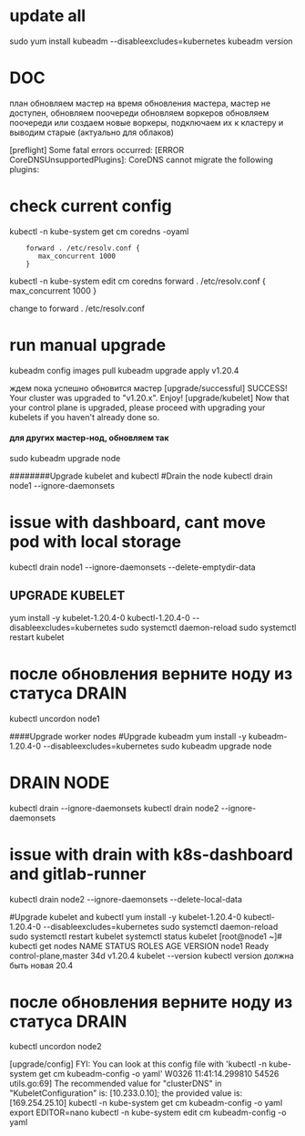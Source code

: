 # update all 
sudo yum install kubeadm --disableexcludes=kubernetes
kubeadm version

# DOC
план
обновляем мастер
на время обновления мастера, мастер не доступен, обновляем поочереди
обновляем воркеров
обновляем поочереди
или создаем новые воркеры, подключаем их к кластеру и выводим старые (актуально для облаков)

[preflight] Some fatal errors occurred:
	[ERROR CoreDNSUnsupportedPlugins]: CoreDNS cannot migrate the following plugins:

# check current config
kubectl -n kube-system get cm coredns -oyaml

        forward . /etc/resolv.conf {
           max_concurrent 1000
        }


kubectl -n kube-system edit cm coredns
        forward . /etc/resolv.conf {
           max_concurrent 1000
        }

change to 
forward . /etc/resolv.conf

# run manual upgrade
kubeadm config images pull
kubeadm upgrade apply v1.20.4

ждем пока успешно обновится мастер
[upgrade/successful] SUCCESS! Your cluster was upgraded to "v1.20.x". Enjoy!
[upgrade/kubelet] Now that your control plane is upgraded, please proceed with upgrading your kubelets if you haven't already done so.


#### для других мастер-нод, обновляем так
sudo kubeadm upgrade node

########Upgrade kubelet and kubectl
#Drain the node
kubectl drain node1 --ignore-daemonsets

# issue with dashboard, cant move pod with local storage
kubectl drain node1 --ignore-daemonsets --delete-emptydir-data

## UPGRADE KUBELET
yum install -y kubelet-1.20.4-0 kubectl-1.20.4-0 --disableexcludes=kubernetes
sudo systemctl daemon-reload
sudo systemctl restart kubelet

# после обновления верните ноду из статуса DRAIN
kubectl uncordon node1


####Upgrade worker nodes
#Upgrade kubeadm
yum install -y kubeadm-1.20.4-0 --disableexcludes=kubernetes
sudo kubeadm upgrade node
# DRAIN NODE
kubectl drain <node-to-drain> --ignore-daemonsets
kubectl drain node2 --ignore-daemonsets

# issue with drain with k8s-dashboard and gitlab-runner
kubectl drain node2 --ignore-daemonsets --delete-local-data

#Upgrade kubelet and kubectl
yum install -y kubelet-1.20.4-0 kubectl-1.20.4-0 --disableexcludes=kubernetes
sudo systemctl daemon-reload
sudo systemctl restart kubelet
systemctl status kubelet
[root@node1 ~]# kubectl get nodes
NAME    STATUS   ROLES                  AGE   VERSION
node1   Ready    control-plane,master   34d   v1.20.4
kubelet --version
kubectl version
должна быть новая 20.4
# после обновления верните ноду из статуса DRAIN
kubectl uncordon node2





[upgrade/config] FYI: You can look at this config file with 'kubectl -n kube-system get cm kubeadm-config -o yaml'
W0326 11:41:14.299810   54526 utils.go:69] The recommended value for "clusterDNS" in "KubeletConfiguration" is: [10.233.0.10]; the provided value is: [169.254.25.10]
kubectl -n kube-system get cm kubeadm-config -o yaml
export EDITOR=nano
kubectl -n kube-system edit cm kubeadm-config -o yaml








